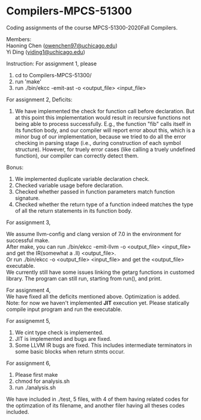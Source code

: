# Compilers-MPCS-51300
Coding assignments of the course MPCS-51300-2020Fall Compilers. 

Members:  
Haoning Chen (owenchen97@uchicago.edu)  
Yi Ding (yiding1@uchicago.edu)  


Instruction:
For assignment 1, please 
1. cd to Compilers-MPCS-51300/ 
2. run 'make'
3. run ./bin/ekcc -emit-ast -o <output_file> <input_file>

For assignment 2, 
Deficits:
1. We have implemented the check for function call before declaration. But at this point this implementation would result in recursive functions not being able to process successfully. E.g., the function "fib" calls itself in its function body, and our compiler will report error about this, which is a minor bug of our implementation, because we tried to do all the error checking in parsing stage (i.e., during construction of each symbol structure). However, for truely error cases (like calling a truely undefined function), our compiler can correctly detect them.  

Bonus:
1. We implemented duplicate variable declaration check.
2. Checked variable usage before declaration.
3. Checked whether passed in function parameters match function signature. 
4. Checked whether the return type of a function indeed matches the type of all the return statements in its function body.  


For assignment 3, 

We assume llvm-config and clang version of 7.0 in the environment for successful make.  
After make, you can run ./bin/ekcc -emit-llvm -o <output_file> <input_file>  
and get the IR(somewhat a .ll) <output_file>.  
Or run ./bin/ekcc -o <output_file> <input_file> and get the <output_file> executable.  
We currently still have some issues linking the getarg functions in customed library. The program can still run, starting from run(), and print.  


For assignment 4,  
We have fixed all the deficits mentioned above. Optimization is added.  
Note: for now we haven't implemented **JIT** execution yet. Please statically compile input program and run the executable.  


For assignemnt 5,  
1. We cint type check is implemented.  
2. JIT is implemented and bugs are fixed.  
3. Some LLVM IR bugs are fixed. This includes intermediate terminators in some basic blocks when return stmts occur.  


For assignment 6,
1. Please first make
2. chmod for analysis.sh 
3. run ./analysis.sh 

We have included in ./test, 5 files, with 4 of them having related codes for the optimzation of its filename, and another filer having all theses codes included. 